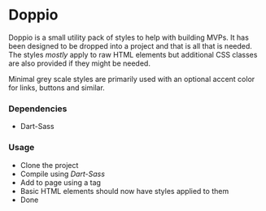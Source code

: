 # Doppio

Doppio is a small utility pack of styles to help with building MVPs. It has been designed to be
dropped into a project and that is all that is needed. The styles *mostly* apply to raw HTML
elements but additional CSS classes are also provided if they might be needed.

Minimal grey scale styles are primarily used with an optional accent color for links, buttons
and similar.

### Dependencies

* Dart-Sass

### Usage

* Clone the project
* Compile using *Dart-Sass*
* Add to page using a <link> tag
* Basic HTML elements should now have styles applied to them
* Done
